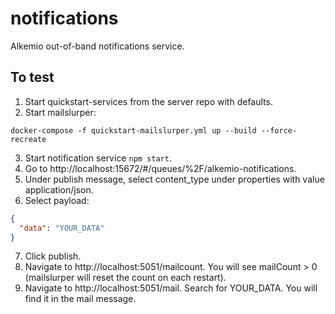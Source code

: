 # notifications

Alkemio out-of-band notifications service.

## To test

1. Start quickstart-services from the server repo with defaults.
2. Start mailslurper:

```
docker-compose -f quickstart-mailslurper.yml up --build --force-recreate
```

3. Start notification service `npm start`.
4. Go to http://localhost:15672/#/queues/%2F/alkemio-notifications.
5. Under publish message, select content_type under properties with value application/json.
6. Select payload:

```json
{
  "data": "YOUR_DATA"
}
```

7. Click publish.
8. Navigate to http://localhost:5051/mailcount. You will see mailCount > 0 (mailslurper will reset the count on each restart).
9. Navigate to http://localhost:5051/mail. Search for YOUR_DATA. You will find it in the mail message.
